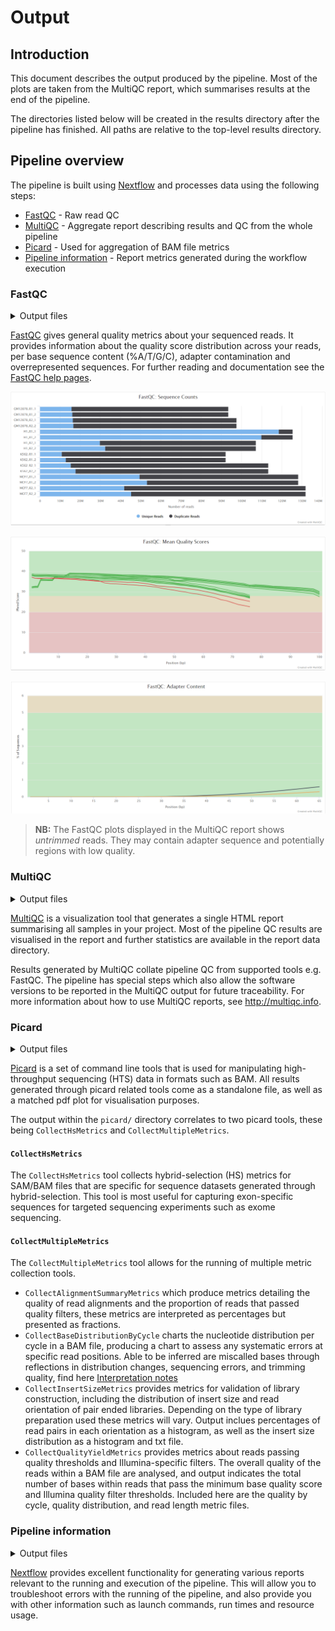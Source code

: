 # Output

## Introduction

This document describes the output produced by the pipeline. Most of the plots are taken from the MultiQC report, which summarises results at the end of the pipeline.

The directories listed below will be created in the results directory after the pipeline has finished. All paths are relative to the top-level results directory.

<!-- TODO nf-core: Write this documentation describing your workflow's output -->

## Pipeline overview

The pipeline is built using [Nextflow](https://www.nextflow.io/) and processes data using the following steps:

- [FastQC](#fastqc) - Raw read QC
- [MultiQC](#multiqc) - Aggregate report describing results and QC from the whole pipeline
- [Picard](/modules/nf-core/picard/) - Used for aggregation of BAM file metrics
- [Pipeline information](#pipeline-information) - Report metrics generated during the workflow execution

### FastQC

<details markdown="1">
<summary>Output files</summary>

- `fastqc/`
  - `*_fastqc.html`: FastQC report containing quality metrics.
  - `*_fastqc.zip`: Zip archive containing the FastQC report, tab-delimited data file and plot images.

</details>

[FastQC](http://www.bioinformatics.babraham.ac.uk/projects/fastqc/) gives general quality metrics about your sequenced reads. It provides information about the quality score distribution across your reads, per base sequence content (%A/T/G/C), adapter contamination and overrepresented sequences. For further reading and documentation see the [FastQC help pages](http://www.bioinformatics.babraham.ac.uk/projects/fastqc/Help/).

![MultiQC - FastQC sequence counts plot](images/mqc_fastqc_counts.png)

![MultiQC - FastQC mean quality scores plot](images/mqc_fastqc_quality.png)

![MultiQC - FastQC adapter content plot](images/mqc_fastqc_adapter.png)

> **NB:** The FastQC plots displayed in the MultiQC report shows _untrimmed_ reads. They may contain adapter sequence and potentially regions with low quality.

### MultiQC

<details markdown="1">
<summary>Output files</summary>

- `multiqc/`
  - `multiqc_report.html`: a standalone HTML file that can be viewed in your web browser.
  - `multiqc_data/`: directory containing parsed statistics from the different tools used in the pipeline.
  - `multiqc_plots/`: directory containing static images from the report in various formats.

</details>

[MultiQC](http://multiqc.info) is a visualization tool that generates a single HTML report summarising all samples in your project. Most of the pipeline QC results are visualised in the report and further statistics are available in the report data directory.

Results generated by MultiQC collate pipeline QC from supported tools e.g. FastQC. The pipeline has special steps which also allow the software versions to be reported in the MultiQC output for future traceability. For more information about how to use MultiQC reports, see <http://multiqc.info>.

### Picard

<details markdown="1">
<summary>Output files</summary>

- `picard/`
  - `*.CollectHsMetrics.coverage_metrics`: a standalone file that contains hybrid-selection metrics for BAM files.
  - `*.CollectMultipleMetrics.alignment_summary_metrics`: a standalone files containing alignment summary metrics from BAM files.
  - `*.CollectMultipleMetrics.base_distribution_by_cycle.pdf`: a standalone file exhibiting summary metrics of base distributions as a pdf plot.
  - `*.CollectMultipleMetrics.base_distribution_by_cycle_metrics`: a standalone file containing base distribution by cycles summary metrics from BAM files.
  - `*.CollectMultipleMetrics.insert_size_histogram.pdf`: a standalone file exhibiting summary metrics of insert sizes as a pdf plot.
  - `*.CollectMultipleMetrics.insert_size_metrics`: a standalone file containing metrics on insert sizes from BAM files.
  - `*. CollectMultipleMetrics.quality_by_cycle.pdf`: a standalone file exhibiting summary metrics of cycle quality as a pdf plot.
  - `*.CollectMultipleMetrics.quality_by_cycle_metrics`: a standalone file containing metrics on cycle quality from BAM files.
  - `*.CollectMultipleMetrics.quality_distribution.pdf`: a standalone file exhibiting summary metrics of the quality distribution as a pdf plot.
  - `*.CollectMultipleMetrics.quality_distribution_metrics`: a standalone file containing metrics on the quality distriburion of BAM files.
  - `*.CollectMultipleMetrics.read_length_histogram.pdf`: a standalone file exhibiting summary metrics of sample read lengths as a histogram.
  - `genome.dict`: a standalone file containing a sequence dictionary for a reference sequence.
  - `genome.fa`: The reference genome FASTA file used to generate the mapping alignment
  - `genome.fa.fai`: The FASTA index file for the reference genome.?

</details>

[Picard](https://broadinstitute.github.io/picard/) is a set of command line tools that is used for manipulating high-throughput sequencing (HTS) data in formats such as BAM. All results generated through picard related tools come as a standalone file, as well as a matched pdf plot for visualisation purposes.

The output within the `picard/` directory correlates to two picard tools, these being `CollectHsMetrics` and `CollectMultipleMetrics`.

#### `CollectHsMetrics`

The `CollectHsMetrics` tool collects hybrid-selection (HS) metrics for SAM/BAM files that are specific for sequence datasets generated through hybrid-selection. This tool is most useful for capturing exon-specific sequences for targeted sequencing experiments such as exome sequencing.

#### `CollectMultipleMetrics`

The `CollectMultipleMetrics` tool allows for the running of multiple metric collection tools.

* `CollectAlignmentSummaryMetrics` which produce metrics detailing the quality of read alignments and the proportion of reads that passed quality filters, these metrics are interpreted as percentages but presented as fractions.
* `CollectBaseDistributionByCycle` charts the nucleotide distribution per cycle in a BAM file, producing a chart to assess any systematic errors at specific read positions. Able to be inferred are miscalled bases through reflections in distribution changes, sequencing errors, and trimming quality, find here [Interpretation notes](https://broadinstitute.github.io/picard/command-line-overview.html#CollectBaseDistributionByCycle)
* `CollectInsertSizeMetrics` provides metrics for validation of library construction, including the distribution of insert size and read orientation of pair ended libraries. Depending on the type of library preparation used these metrics will vary. Output inclues percentages of read pairs in each orientation as a histogram, as well as the insert size distribution as a histogram and txt file.
* `CollectQualityYieldMetrics` provides metrics about reads passing quality thresholds and Illumina-specific filters. The overall quality of the reads within a BAM file are analysed, and output indicates the total number of bases within reads that pass the minimum base quality score and Illumina quality filter thresholds. Included here are the quality by cycle, quality distribution, and read length metric files.

### Pipeline information

<details markdown="1">
<summary>Output files</summary>

- `pipeline_info/`
  - Reports generated by Nextflow: `execution_report.html`, `execution_timeline.html`, `execution_trace.txt` and `pipeline_dag.dot`/`pipeline_dag.svg`.
  - Reports generated by the pipeline: `pipeline_report.html`, `pipeline_report.txt` and `software_versions.yml`. The `pipeline_report*` files will only be present if the `--email` / `--email_on_fail` parameter's are used when running the pipeline.
  - Reformatted samplesheet files used as input to the pipeline: `samplesheet.valid.csv`.

</details>

[Nextflow](https://www.nextflow.io/docs/latest/tracing.html) provides excellent functionality for generating various reports relevant to the running and execution of the pipeline. This will allow you to troubleshoot errors with the running of the pipeline, and also provide you with other information such as launch commands, run times and resource usage.

